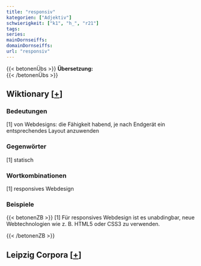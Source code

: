 ```yaml
---
title: "responsiv"
kategorien: ["Adjektiv"]
schwierigkeit: ["k1", "h_", "r21"]
tags:
series:
mainDornseiffs:
domainDornseiffs:
url: "responsiv"
---
```


{{< betonenÜbs >}}
**Übersetzung:**  
{{< /betonenÜbs >}}

## Wiktionary [[+](https://de.wiktionary.org/wiki/responsiv)]

### Bedeutungen
[1] von Webdesigns: die Fähigkeit habend, je nach Endgerät ein entsprechendes Layout anzuwenden  

### Gegenwörter
[1] statisch  

### Wortkombinationen
[1] responsives Webdesign  

### Beispiele
{{< betonenZB >}}
[1] Für responsives Webdesign ist es unabdingbar, neue Webtechnologien wie z. B. HTML5 oder CSS3 zu verwenden.  

{{< /betonenZB >}}

## Leipzig Corpora [[+](https://corpora.uni-leipzig.de/en/res?word=responsiv&corpusId=deu_newscrawl-public_2018)]

